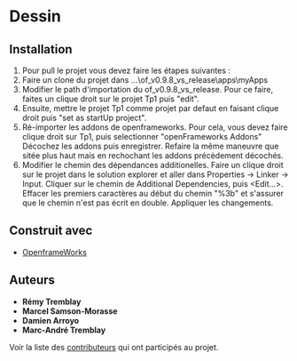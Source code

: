 # Dessin

## Installation
1. Pour pull le projet vous devez faire les étapes suivantes :
2. Faire un clone du projet dans ...\of_v0.9.8_vs_release\apps\myApps
3. Modifier le path d'importation du of_v0.9.8_vs_release. Pour ce faire, faites un clique droit sur le projet Tp1 puis "edit". 
4. Ensuite, mettre le projet Tp1 comme projet par defaut en faisant clique droit puis "set as startUp project".
5. Ré-importer les addons de openframeworks. Pour cela, vous devez faire clique droit sur Tp1, puis selectionner "openFrameworks Addons" Décochez les addons puis enregistrer. Refaire la même maneuvre que sitée plus haut mais en rechochant les addons précèdement décochés.
6. Modifier le chemin des dépendances additionelles. Faire un clique droit sur le projet dans le solution explorer et aller dans Properties -> Linker -> Input. Cliquer sur le chemin de Additional Dependencies, puis <Edit...>. Effacer les premiers caractères au début du chemin "%3b" et s'assurer que le chemin n'est pas écrit en double. Appliquer les changements.

## Construit avec

* [OpenframeWorks](http://openframeworks.cc/)

## Auteurs

* **Rémy Tremblay**
* **Marcel Samson-Morasse**
* **Damien Arroyo**
* **Marc-André Tremblay**

Voir la liste des [contributeurs](https://github.com/RETRE208/infographie-tp1/graphs/contributors) qui ont participés au projet.
